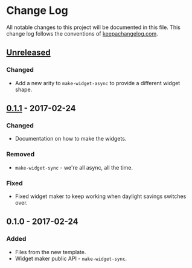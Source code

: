# Change Log
All notable changes to this project will be documented in this file. This change log follows the conventions of [keepachangelog.com](http://keepachangelog.com/).

## [Unreleased]
### Changed
- Add a new arity to `make-widget-async` to provide a different widget shape.

## [0.1.1] - 2017-02-24
### Changed
- Documentation on how to make the widgets.

### Removed
- `make-widget-sync` - we're all async, all the time.

### Fixed
- Fixed widget maker to keep working when daylight savings switches over.

## 0.1.0 - 2017-02-24
### Added
- Files from the new template.
- Widget maker public API - `make-widget-sync`.

[Unreleased]: https://github.com/your-name/clojure-query/compare/0.1.1...HEAD
[0.1.1]: https://github.com/your-name/clojure-query/compare/0.1.0...0.1.1
